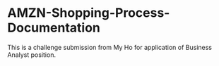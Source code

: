 # AMZN-Shopping-Process-Documentation
This is a challenge submission from My Ho for application of Business Analyst position.
